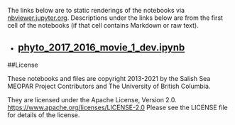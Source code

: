 The links below are to static renderings of the notebooks via
[nbviewer.jupyter.org](https://nbviewer.jupyter.org/).
Descriptions under the links below are from the first cell of the notebooks
(if that cell contains Markdown or raw text).

* ## [phyto_2017_2016_movie_1_dev.ipynb](https://nbviewer.jupyter.org/github/SalishSeaCast/analysis-elise-2/blob/master/notebooks/modelAnalysis/phyto_2017_2016_movie_1_dev.ipynb)  
    

##License

These notebooks and files are copyright 2013-2021
by the Salish Sea MEOPAR Project Contributors
and The University of British Columbia.

They are licensed under the Apache License, Version 2.0.
https://www.apache.org/licenses/LICENSE-2.0
Please see the LICENSE file for details of the license.
